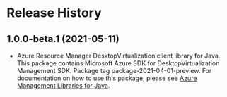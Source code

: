 # Release History

## 1.0.0-beta.1 (2021-05-11)

- Azure Resource Manager DesktopVirtualization client library for Java. This package contains Microsoft Azure SDK for DesktopVirtualization Management SDK.  Package tag package-2021-04-01-preview. For documentation on how to use this package, please see [Azure Management Libraries for Java](https://aka.ms/azsdk/java/mgmt).
